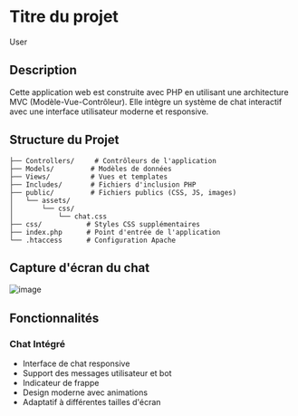 # Titre du projet
User

## Description
Cette application web est construite avec PHP en utilisant une architecture MVC (Modèle-Vue-Contrôleur). Elle intègre un système de chat interactif avec une interface utilisateur moderne et responsive.

## Structure du Projet
```
├── Controllers/     # Contrôleurs de l'application
├── Models/         # Modèles de données
├── Views/          # Vues et templates
├── Includes/       # Fichiers d'inclusion PHP
├── public/         # Fichiers publics (CSS, JS, images)
│   └── assets/
│       └── css/
│           └── chat.css
├── css/           # Styles CSS supplémentaires
├── index.php      # Point d'entrée de l'application
└── .htaccess      # Configuration Apache
```

## Capture d'écran du chat
![image](https://github.com/user-attachments/assets/9414edd5-ff16-4e43-b2ad-5079eab9991e)


## Fonctionnalités
### Chat Intégré
- Interface de chat responsive
- Support des messages utilisateur et bot
- Indicateur de frappe
- Design moderne avec animations
- Adaptatif à différentes tailles d'écran




